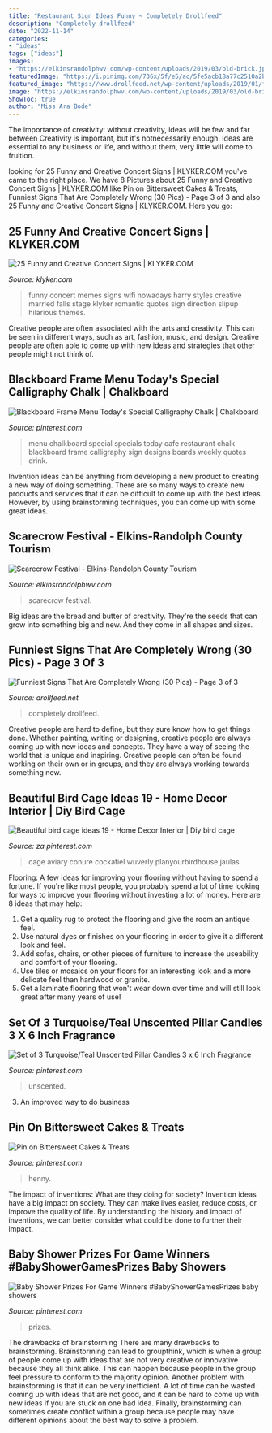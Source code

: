 ```yaml
---
title: "Restaurant Sign Ideas Funny ~ Completely Drollfeed"
description: "Completely drollfeed"
date: "2022-11-14"
categories:
- "ideas"
tags: ["ideas"]
images:
- "https://elkinsrandolphwv.com/wp-content/uploads/2019/03/old-brick.jpg"
featuredImage: "https://i.pinimg.com/736x/5f/e5/ac/5fe5acb18a77c2510a2b546ea5e753a5--calligraphy-menu.jpg"
featured_image: "https://www.drollfeed.net/wp-content/uploads/2019/01/funniest-signs-completely-wrong-28-577x1024.jpg"
image: "https://elkinsrandolphwv.com/wp-content/uploads/2019/03/old-brick.jpg"
ShowToc: true
author: "Miss Ara Bode"
---
```



The importance of creativity: without creativity, ideas will be few and far between
Creativity is important, but it's notnecessarily enough. Ideas are essential to any business or life, and without them, very little will come to fruition.

	

		
looking for 25 Funny and Creative Concert Signs | KLYKER.COM you've came to the right place. We have 8 Pictures about 25 Funny and Creative Concert Signs | KLYKER.COM like Pin on Bittersweet Cakes &amp; Treats, Funniest Signs That Are Completely Wrong (30 Pics) - Page 3 of 3 and also 25 Funny and Creative Concert Signs | KLYKER.COM. Here you go:
		
    
## 25 Funny And Creative Concert Signs | KLYKER.COM

<img loading=lazy src="http://klyker.com/wp-content/uploads/2015/03/funny-concert-signs-22.jpg" onerror="this.onerror=null;this.src='https://tse4.mm.bing.net/th?id=OIP.Gk-OCcAgXOiIPmhwE8fmsQHaHZ&amp;pid=15.1';" alt="25 Funny and Creative Concert Signs | KLYKER.COM">

_Source: klyker.com_

>funny concert memes signs wifi nowadays harry styles creative married falls stage klyker romantic quotes sign direction slipup hilarious themes. 

	

Creative people are often associated with the arts and creativity. This can be seen in different ways, such as art, fashion, music, and design. Creative people are often able to come up with new ideas and strategies that other people might not think of.

    
## Blackboard Frame Menu Today&#039;s Special Calligraphy Chalk | Chalkboard

<img loading=lazy src="https://i.pinimg.com/736x/5f/e5/ac/5fe5acb18a77c2510a2b546ea5e753a5--calligraphy-menu.jpg" onerror="this.onerror=null;this.src='https://tse3.mm.bing.net/th?id=OIP.8YzTg175MO8qcvGA3c9SvwHaK8&amp;pid=15.1';" alt="Blackboard Frame Menu Today&#039;s Special Calligraphy Chalk | Chalkboard">

_Source: pinterest.com_

>menu chalkboard special specials today cafe restaurant chalk blackboard frame calligraphy sign designs boards weekly quotes drink. 

	

Invention ideas can be anything from developing a new product to creating a new way of doing something. There are so many ways to create new products and services that it can be difficult to come up with the best ideas. However, by using brainstorming techniques, you can come up with some great ideas.

    
## Scarecrow Festival - Elkins-Randolph County Tourism

<img loading=lazy src="https://elkinsrandolphwv.com/wp-content/uploads/2019/03/old-brick.jpg" onerror="this.onerror=null;this.src='https://tse3.mm.bing.net/th?id=OIP.N8dLxv9TneDqM1tVczGePQHaLH&amp;pid=15.1';" alt="Scarecrow Festival - Elkins-Randolph County Tourism">

_Source: elkinsrandolphwv.com_

>scarecrow festival. 

	

Big ideas are the bread and butter of creativity. They're the seeds that can grow into something big and new. And they come in all shapes and sizes.

    
## Funniest Signs That Are Completely Wrong (30 Pics) - Page 3 Of 3

<img loading=lazy src="https://www.drollfeed.net/wp-content/uploads/2019/01/funniest-signs-completely-wrong-28-577x1024.jpg" onerror="this.onerror=null;this.src='https://tse1.mm.bing.net/th?id=OIP.IIkisSkX9kICoCcgr3iL7gHaNJ&amp;pid=15.1';" alt="Funniest Signs That Are Completely Wrong (30 Pics) - Page 3 of 3">

_Source: drollfeed.net_

>completely drollfeed. 

	

Creative people are hard to define, but they sure know how to get things done. Whether painting, writing or designing, creative people are always coming up with new ideas and concepts. They have a way of seeing the world that is unique and inspiring. Creative people can often be found working on their own or in groups, and they are always working towards something new.

    
## Beautiful Bird Cage Ideas 19 - Home Decor Interior | Diy Bird Cage

<img loading=lazy src="https://i.pinimg.com/736x/23/90/31/239031a8b8a953a932e955d2936c1f28.jpg" onerror="this.onerror=null;this.src='https://tse3.mm.bing.net/th?id=OIP.AzVyH-dWoXtrsV20rKuEbgHaNv&amp;pid=15.1';" alt="Beautiful bird cage ideas 19 - Home Decor Interior | Diy bird cage">

_Source: za.pinterest.com_

>cage aviary conure cockatiel wuverly planyourbirdhouse jaulas. 

	

Flooring: A few ideas for improving your flooring without having to spend a fortune.
If you're like most people, you probably spend a lot of time looking for ways to improve your flooring without investing a lot of money. Here are 8 ideas that may help: 
1. Get a quality rug to protect the flooring and give the room an antique feel. 
2. Use natural dyes or finishes on your flooring in order to give it a different look and feel. 
3. Add sofas, chairs, or other pieces of furniture to increase the useability and comfort of your flooring. 
4. Use tiles or mosaics on your floors for an interesting look and a more delicate feel than hardwood or granite. 
5. Get a laminate flooring that won't wear down over time and will still look great after many years of use! 

    
## Set Of 3 Turquoise/Teal Unscented Pillar Candles 3 X 6 Inch Fragrance

<img loading=lazy src="https://i.pinimg.com/736x/68/c8/cb/68c8cb823769229168bed300cca59d7e.jpg" onerror="this.onerror=null;this.src='https://tse4.mm.bing.net/th?id=OIP.JG3kw_V_yFf5v1LpueYhxQHaLH&amp;pid=15.1';" alt="Set of 3 Turquoise/Teal Unscented Pillar Candles 3 x 6 Inch Fragrance">

_Source: pinterest.com_

>unscented. 

	

3. An improved way to do business

    
## Pin On Bittersweet Cakes &amp; Treats

<img loading=lazy src="https://i.pinimg.com/736x/e5/b7/b4/e5b7b4ab58441a3a3b7e58bc134469b0.jpg" onerror="this.onerror=null;this.src='https://tse4.mm.bing.net/th?id=OIP.MBhm_8jn7TN73jyvraHRFgHaKs&amp;pid=15.1';" alt="Pin on Bittersweet Cakes &amp; Treats">

_Source: pinterest.com_

>henny. 

	

The impact of inventions: What are they doing for society?
Invention ideas have a big impact on society. They can make lives easier, reduce costs, or improve the quality of life. By understanding the history and impact of inventions, we can better consider what could be done to further their impact.

    
## Baby Shower Prizes For Game Winners #BabyShowerGamesPrizes Baby Showers

<img loading=lazy src="https://i.pinimg.com/736x/61/02/95/610295798366ba5f6e403643ce7d75df.jpg" onerror="this.onerror=null;this.src='https://tse2.mm.bing.net/th?id=OIP.aXUoQpI_eAfVHYKlpVPv_QHaLH&amp;pid=15.1';" alt="Baby Shower Prizes For Game Winners #BabyShowerGamesPrizes baby showers">

_Source: pinterest.com_

>prizes. 

	

The drawbacks of brainstorming
There are many drawbacks to brainstorming. Brainstorming can lead to groupthink, which is when a group of people come up with ideas that are not very creative or innovative because they all think alike. This can happen because people in the group feel pressure to conform to the majority opinion. Another problem with brainstorming is that it can be very inefficient. A lot of time can be wasted coming up with ideas that are not good, and it can be hard to come up with new ideas if you are stuck on one bad idea. Finally, brainstorming can sometimes create conflict within a group because people may have different opinions about the best way to solve a problem.

